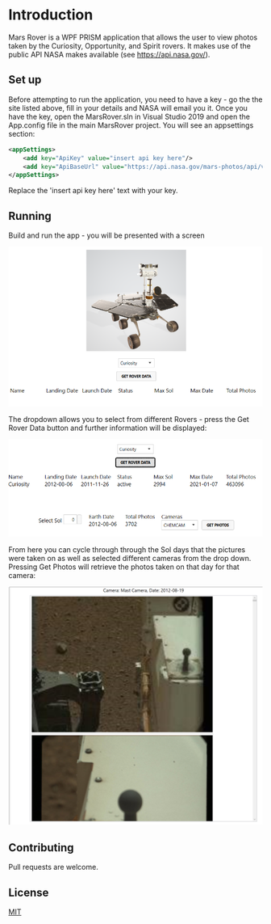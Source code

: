 # Introduction

Mars Rover is a WPF PRISM application that allows the user to view photos taken by the Curiosity, Opportunity, and Spirit rovers. It makes use of the public API NASA makes available (see https://api.nasa.gov/).

## Set up

Before attempting to run the application, you need to have a key - go the the site listed above, fill in your details and NASA will email you it. Once you have the key, open the MarsRover.sln in Visual Studio 2019 and open the App.config file in the main MarsRover project. You will see an appsettings section:

```xml 
<appSettings>
    <add key="ApiKey" value="insert api key here"/>
    <add key="ApiBaseUrl" value="https://api.nasa.gov/mars-photos/api/v1"/>
</appSettings>
```

Replace the 'insert api key here' text with your key.

## Running

Build and run the app - you will be presented with a screen

![](./Images/2021-01-05-13-59-48.png)

The dropdown allows you to select from different Rovers - press the Get Rover Data button and further information will be displayed:

![](./Images/2021-01-05-14-13-20.png)

From here you can cycle through through the Sol days that the pictures were taken on as well as selected different cameras from the drop down. Pressing Get Photos will retrieve the photos taken on that day for that camera:

![](./Images/2021-01-05-14-15-11.png)



## Contributing
Pull requests are welcome. 

## License
[MIT](https://choosealicense.com/licenses/mit/)
